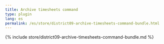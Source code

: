 ```yaml
---
title: Archive timesheets command
type: plugin
lang: es
permalink: /es/store/district09-archive-timesheets-command-bundle.html
---
```


{% include store/district09-archive-timesheets-command-bundle.md %}
